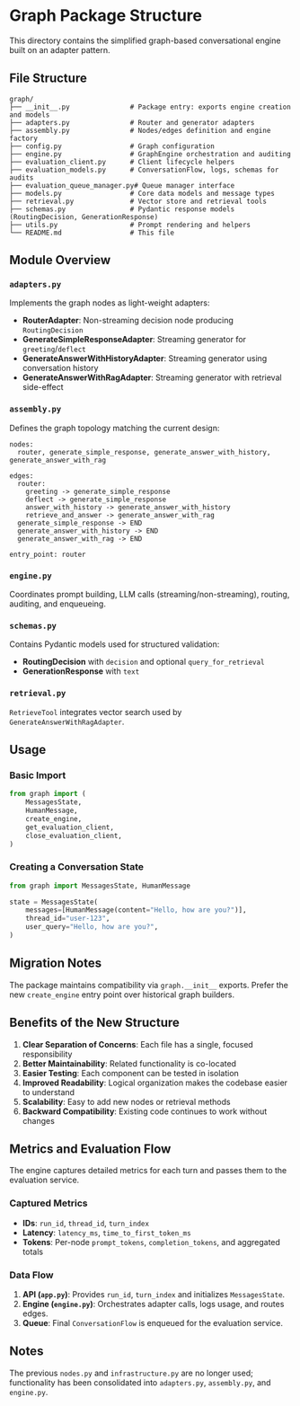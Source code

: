 # Graph Package Structure

This directory contains the simplified graph-based conversational engine built on an adapter pattern.

## File Structure

```
graph/
├── __init__.py               # Package entry: exports engine creation and models
├── adapters.py               # Router and generator adapters
├── assembly.py               # Nodes/edges definition and engine factory
├── config.py                 # Graph configuration
├── engine.py                 # GraphEngine orchestration and auditing
├── evaluation_client.py      # Client lifecycle helpers
├── evaluation_models.py      # ConversationFlow, logs, schemas for audits
├── evaluation_queue_manager.py# Queue manager interface
├── models.py                 # Core data models and message types
├── retrieval.py              # Vector store and retrieval tools
├── schemas.py                # Pydantic response models (RoutingDecision, GenerationResponse)
├── utils.py                  # Prompt rendering and helpers
└── README.md                 # This file
```

## Module Overview

### `adapters.py`
Implements the graph nodes as light-weight adapters:
- **RouterAdapter**: Non-streaming decision node producing `RoutingDecision`
- **GenerateSimpleResponseAdapter**: Streaming generator for `greeting`/`deflect`
- **GenerateAnswerWithHistoryAdapter**: Streaming generator using conversation history
- **GenerateAnswerWithRagAdapter**: Streaming generator with retrieval side-effect

### `assembly.py`
Defines the graph topology matching the current design:

```text
nodes:
  router, generate_simple_response, generate_answer_with_history, generate_answer_with_rag

edges:
  router:
    greeting -> generate_simple_response
    deflect -> generate_simple_response
    answer_with_history -> generate_answer_with_history
    retrieve_and_answer -> generate_answer_with_rag
  generate_simple_response -> END
  generate_answer_with_history -> END
  generate_answer_with_rag -> END

entry_point: router
```

### `engine.py`
Coordinates prompt building, LLM calls (streaming/non-streaming), routing, auditing, and enqueueing.

### `schemas.py`
Contains Pydantic models used for structured validation:
- **RoutingDecision** with `decision` and optional `query_for_retrieval`
- **GenerationResponse** with `text`

### `retrieval.py`
`RetrieveTool` integrates vector search used by `GenerateAnswerWithRagAdapter`.

## Usage

### Basic Import
```python
from graph import (
    MessagesState,
    HumanMessage,
    create_engine,
    get_evaluation_client,
    close_evaluation_client,
)
```

### Creating a Conversation State
```python
from graph import MessagesState, HumanMessage

state = MessagesState(
    messages=[HumanMessage(content="Hello, how are you?")],
    thread_id="user-123",
    user_query="Hello, how are you?",
)
```


## Migration Notes

The package maintains compatibility via `graph.__init__` exports. Prefer the new `create_engine` entry point over historical graph builders.

## Benefits of the New Structure

1. **Clear Separation of Concerns**: Each file has a single, focused responsibility
2. **Better Maintainability**: Related functionality is co-located
3. **Easier Testing**: Each component can be tested in isolation
4. **Improved Readability**: Logical organization makes the codebase easier to understand
5. **Scalability**: Easy to add new nodes or retrieval methods
6. **Backward Compatibility**: Existing code continues to work without changes

## Metrics and Evaluation Flow

The engine captures detailed metrics for each turn and passes them to the evaluation service.

### Captured Metrics
- **IDs**: `run_id`, `thread_id`, `turn_index`
- **Latency**: `latency_ms`, `time_to_first_token_ms`
- **Tokens**: Per-node `prompt_tokens`, `completion_tokens`, and aggregated totals

### Data Flow
1. **API (`app.py`)**: Provides `run_id`, `turn_index` and initializes `MessagesState`.
2. **Engine (`engine.py`)**: Orchestrates adapter calls, logs usage, and routes edges.
3. **Queue**: Final `ConversationFlow` is enqueued for the evaluation service.

## Notes

The previous `nodes.py` and `infrastructure.py` are no longer used; functionality has been consolidated into `adapters.py`, `assembly.py`, and `engine.py`.
